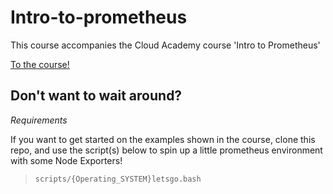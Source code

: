 # Intro-to-prometheus

This course accompanies the Cloud Academy course 'Intro to Prometheus'

[To the course!](https://www.example.com)

## Don't want to wait around? 

*Requirements*

If you want to get started on the examples shown in the course, clone this repo, and use the script(s) below to spin up a little prometheus environment with some Node Exporters!


>`scripts/{Operating_SYSTEM}letsgo.bash`